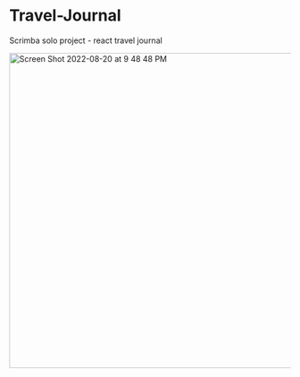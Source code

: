 # Travel-Journal
Scrimba solo project - react travel journal

<img width="563" alt="Screen Shot 2022-08-20 at 9 48 48 PM" src="https://user-images.githubusercontent.com/17973126/185776109-4fea844e-dd21-4104-8a8f-77c5e66012e7.png">
